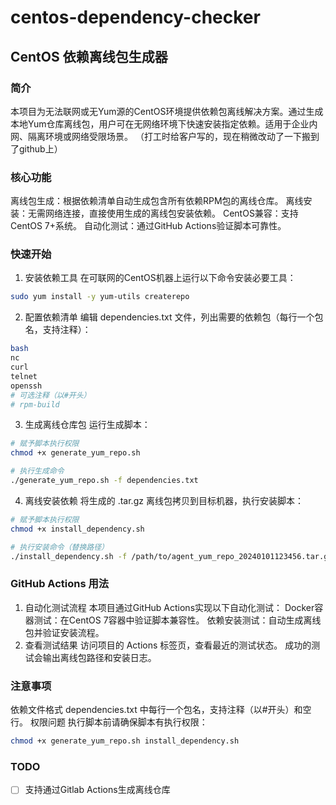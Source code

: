 # centos-dependency-checker

## CentOS 依赖离线包生成器
### 简介
本项目为无法联网或无Yum源的CentOS环境提供依赖包离线解决方案。通过生成本地Yum仓库离线包，用户可在无网络环境下快速安装指定依赖。适用于企业内网、隔离环境或网络受限场景。
（打工时给客户写的，现在稍微改动了一下搬到了github上）
### 核心功能
离线包生成：根据依赖清单自动生成包含所有依赖RPM包的离线仓库。
离线安装：无需网络连接，直接使用生成的离线包安装依赖。
CentOS兼容：支持CentOS 7+系统。
自动化测试：通过GitHub Actions验证脚本可靠性。
 
### 快速开始
1. 安装依赖工具
在可联网的CentOS机器上运行以下命令安装必要工具：
```bash
sudo yum install -y yum-utils createrepo
```
2. 配置依赖清单
编辑 dependencies.txt 文件，列出需要的依赖包（每行一个包名，支持注释）：
```bash # 示例依赖清单
bash
nc
curl
telnet
openssh
# 可选注释（以#开头）
# rpm-build
```
3. 生成离线仓库包
运行生成脚本：
```bash
# 赋予脚本执行权限
chmod +x generate_yum_repo.sh

# 执行生成命令
./generate_yum_repo.sh -f dependencies.txt
```
4. 离线安装依赖
将生成的 .tar.gz 离线包拷贝到目标机器，执行安装脚本：
```bash
# 赋予脚本执行权限
chmod +x install_dependency.sh

# 执行安装命令（替换路径）
./install_dependency.sh -f /path/to/agent_yum_repo_20240101123456.tar.gz
```
### GitHub Actions 用法
1. 自动化测试流程
本项目通过GitHub Actions实现以下自动化测试：
Docker容器测试：在CentOS 7容器中验证脚本兼容性。
依赖安装测试：自动生成离线包并验证安装流程。
2. 查看测试结果
访问项目的 Actions 标签页，查看最近的测试状态。
成功的测试会输出离线包路径和安装日志。
 
### 注意事项
依赖文件格式 dependencies.txt 中每行一个包名，支持注释（以#开头）和空行。
权限问题 执行脚本前请确保脚本有执行权限：
```bash
chmod +x generate_yum_repo.sh install_dependency.sh
  ```

### TODO
- [ ] 支持通过Gitlab Actions生成离线仓库
